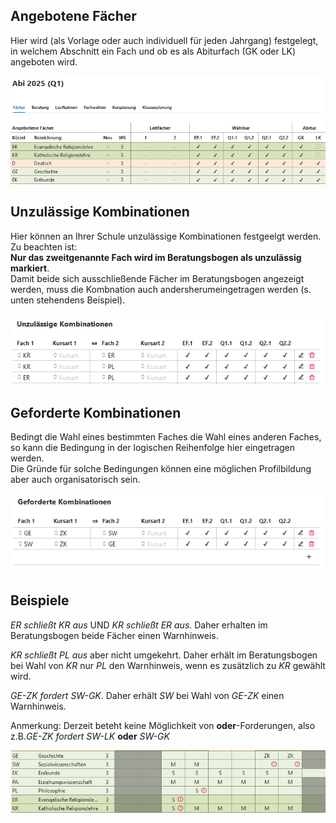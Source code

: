 ## Angebotene Fächer

Hier wird (als Vorlage oder auch individuell für jeden Jahrgang) festgelegt, in welchem Abschnitt ein Fach und ob es als Abiturfach (GK oder LK) angeboten wird.


![Oberstufe_Faecher_1](./graphics/SVWS_Oberstufe_Faecher_1.png) 


## Unzulässige Kombinationen
Hier können an Ihrer Schule unzulässige Kombinationen festgeelgt werden.<br />
Zu beachten ist:<br />
**Nur das zweitgenannte Fach wird im Beratungsbogen als unzulässig markiert**.<br />
Damit beide sich ausschließende Fächer im Beratungsbogen angezeigt werden, muss die Kombnation auch andersherumeingetragen werden (s. unten stehendens Beispiel).<br />


![Oberstufe_Faecher_unzKomb_1](./graphics/SVWS_Oberstufe_Faecher_unzKomb_1.png) 


## Geforderte Kombinationen 
Bedingt die Wahl eines bestimmten Faches die Wahl eines anderen Faches, so kann die Bedingung in der logischen Reihenfolge hier eingetragen werden.<br />
Die Gründe für solche Bedingungen können eine möglichen Profilbildung aber auch organisatorisch sein.<br />


![Oberstufe_Faecher_gefBed_1](./graphics/SVWS_Oberstufe_Faecher_gefBed_1.png) 

## Beispiele

*ER schließt KR aus* UND *KR schließt ER aus*. Daher erhalten im Beratungsbogen beide Fächer einen Warnhinweis.<br />


*KR schließt PL aus* aber nicht umgekehrt. Daher erhält im Beratungsbogen bei Wahl von *KR* nur *PL* den Warnhinweis, wenn es zusätzlich zu *KR* gewählt wird.

*GE-ZK fordert SW-GK*. Daher erhält *SW* bei Wahl von *GE-ZK* einen Warnhinweis.

Anmerkung: Derzeit beteht keine Möglichkeit von **oder**-Forderungen, also z.B.*GE-ZK fordert SW-LK* **oder** *SW-GK*


![Oberstufe_Faecher_Bedingungen_Beispiel_1](./graphics/SVWS_Oberstufe_Faecher_Bedingungen_Beispiel_1.png) 